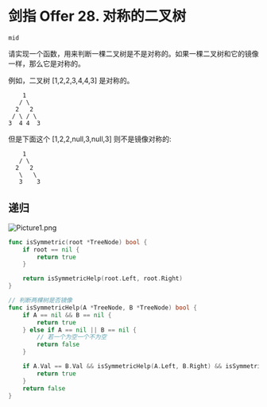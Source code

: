 # 剑指 Offer 28. 对称的二叉树

`mid`

请实现一个函数，用来判断一棵二叉树是不是对称的。如果一棵二叉树和它的镜像一样，那么它是对称的。

例如，二叉树 [1,2,2,3,4,4,3] 是对称的。

```
    1
   / \
  2   2
 / \ / \
3  4 4  3
```

但是下面这个 [1,2,2,null,3,null,3] 则不是镜像对称的:

```
    1
   / \
  2   2
   \   \
   3    3
```

## 递归

![Picture1.png](https://pic.leetcode-cn.com/ebf894b723530a89cc9a1fe099f36c57c584d4987b080f625b33e228c0a02bec-Picture1.png)

```go
func isSymmetric(root *TreeNode) bool {
	if root == nil {
		return true
	}

	return isSymmetricHelp(root.Left, root.Right)
}

// 判断两棵树是否镜像
func isSymmetricHelp(A *TreeNode, B *TreeNode) bool {
	if A == nil && B == nil {
		return true
	} else if A == nil || B == nil {
		// 若一个为空一个不为空
		return false
	}

	if A.Val == B.Val && isSymmetricHelp(A.Left, B.Right) && isSymmetricHelp(A.Right, B.Left) {
		return true
	}
	return false
}
```

